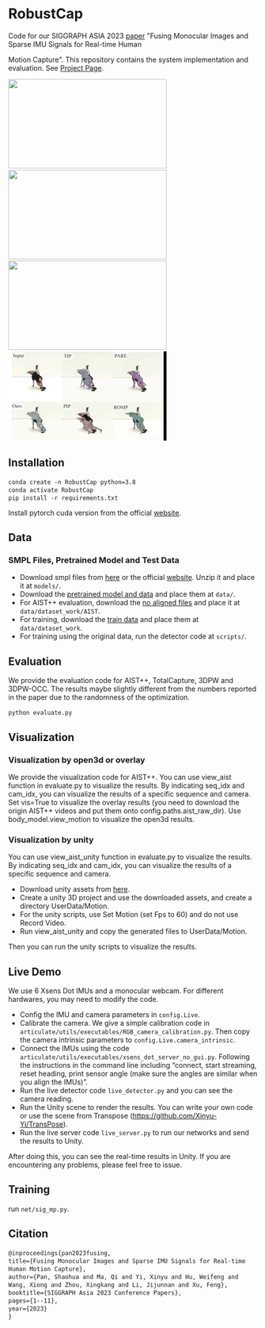 # RobustCap

Code for our SIGGRAPH ASIA 2023 [paper](https://arxiv.org/abs/2309.00310) "Fusing Monocular Images and Sparse IMU Signals for Real-time Human

Motion Capture". This repository contains the system implementation and evaluation. See [Project Page](https://shaohua-pan.github.io/robustcap-page/).
<div align="left">
<img src="assets/occlusion.gif" width="320" height="180"> <img src="assets/sports.gif" width="320" height="180"> <img src="assets/dark.gif" width="320" height="180">
<img src="assets/comparison.gif" width="320" height="180">
<br>
</div>

## Installation
```
conda create -n RobustCap python=3.8
conda activate RobustCap
pip install -r requirements.txt
```
Install pytorch cuda version from the official [website](https://pytorch.org/).
## Data
### SMPL Files, Pretrained Model and Test Data
- Download smpl files from [here](https://drive.google.com/file/d/1lsHC3mupzGqrzHEkXlXwKWXtw5d8Fxr3/view?usp=drive_link) or the official [website](https://smpl.is.tue.mpg.de/). Unzip it and place it at `models/`. 
- Download the [pretrained model and data](https://drive.google.com/file/d/1oDnFd8h4mTCSYKD4zEA0AL3b6qUeUtvl/view?usp=drive_link) and place them at `data/`.
- For AIST++ evaluation, download the [no aligned files](https://drive.google.com/file/d/12RSdlg1Px0EUgZKybqY-exUJWK9HskAD/view?usp=drive_link) and place it at `data/dataset_work/AIST`.
- For training, download the [train data](https://cloud.tsinghua.edu.cn/d/d8d71c25f4ba478e975a/) and place them at `data/dataset_work`.
- For training using the original data, run the detector code at `scripts/`.
## Evaluation
We provide the evaluation code for AIST++, TotalCapture, 3DPW and 3DPW-OCC. The results maybe slightly different from the numbers reported in the paper due to the randomness of the optimization.
```
python evaluate.py
```
## Visualization
### Visualization by open3d or overlay
We provide the visualization code for AIST++. You can use view_aist function in evaluate.py to visualize the results. By indicating seq_idx and cam_idx, you can visualize the results of a specific sequence and camera. Set vis=True to visualize the overlay results (you need to download the origin AIST++ videos and put them onto config.paths.aist_raw_dir). Use body_model.view_motion to visualize the open3d results.
### Visualization by unity
You can use view_aist_unity function in evaluate.py to visualize the results. By indicating seq_idx and cam_idx, you can visualize the results of a specific sequence and camera.
- Download unity assets from [here](https://drive.google.com/drive/u/0/folders/1jwCi4iDcFdpkYv4nbZHJy3L3RpSpq_j9).
- Create a unity 3D project and use the downloaded assets, and create a directory UserData/Motion.
- For the unity scripts, use Set Motion (set Fps to 60) and do not use Record Video.
- Run view_aist_unity and copy the generated files to UserData/Motion.

Then you can run the unity scripts to visualize the results.

## Live Demo

We use 6 Xsens Dot IMUs and a monocular webcam. For different hardwares, you may need to modify the code.

- Config the IMU and camera parameters in `config.Live`.
- Calibrate the camera. We give a simple calibration code in `articulate/utils/executables/RGB_camera_calibration.py`. Then copy the camera intrinsic parameters to `config.Live.camera_intrinsic`.
- Connect the IMUs using the code `articulate/utils/executables/xsens_dot_server_no_gui.py`. Following the instructions in the command line including “connect, start streaming, reset heading, print sensor angle (make sure the angles are similar when you align the IMUs)”.
- Run the live detector code `live_detector.py` and you can see the camera reading.
- Run the Unity scene to render the results. You can write your own code or use the scene from Transpose (https://github.com/Xinyu-Yi/TransPose).
- Run the live server code `live_server.py` to run our networks and send the results to Unity.

After doing this, you can see the real-time results in Unity. If you are encountering any problems, please feel free to issue.

## Training

run `net/sig_mp.py`.

## Citation  
```
@inproceedings{pan2023fusing,
title={Fusing Monocular Images and Sparse IMU Signals for Real-time Human Motion Capture},
author={Pan, Shaohua and Ma, Qi and Yi, Xinyu and Hu, Weifeng and Wang, Xiong and Zhou, Xingkang and Li, Jijunnan and Xu, Feng},
booktitle={SIGGRAPH Asia 2023 Conference Papers},
pages={1--11},
year={2023}
}
```
